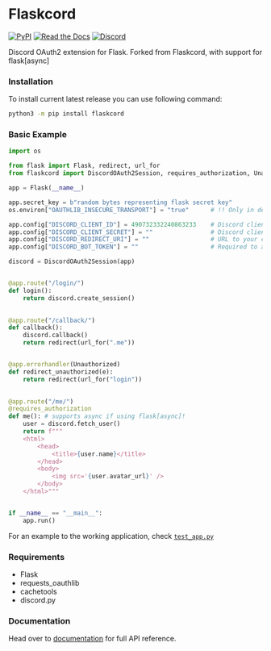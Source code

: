 # Flaskcord
[![PyPI](https://img.shields.io/pypi/v/Flaskcord?style=for-the-badge)](https://pypi.org/project/Flaskcord/) [![Read the Docs](https://img.shields.io/readthedocs/Flaskcord?style=for-the-badge)](https://Flaskcord.readthedocs.io/en/latest/) [![Discord](https://img.shields.io/discord/690878977920729177?label=Discord%20Community&logo=Discord&style=for-the-badge)](https://discord.gg/7CrQEyP)

Discord OAuth2 extension for Flask.
Forked from Flaskcord, with support for flask[async]


### Installation
To install current latest release you can use following command:
```sh
python3 -m pip install flaskcord
```


### Basic Example
```python
import os

from flask import Flask, redirect, url_for
from flaskcord import DiscordOAuth2Session, requires_authorization, Unauthorized

app = Flask(__name__)

app.secret_key = b"random bytes representing flask secret key"
os.environ["OAUTHLIB_INSECURE_TRANSPORT"] = "true"      # !! Only in development environment.

app.config["DISCORD_CLIENT_ID"] = 490732332240863233    # Discord client ID.
app.config["DISCORD_CLIENT_SECRET"] = ""                # Discord client secret.
app.config["DISCORD_REDIRECT_URI"] = ""                 # URL to your callback endpoint.
app.config["DISCORD_BOT_TOKEN"] = ""                    # Required to access BOT resources.

discord = DiscordOAuth2Session(app)


@app.route("/login/")
def login():
    return discord.create_session()
	

@app.route("/callback/")
def callback():
    discord.callback()
    return redirect(url_for(".me"))


@app.errorhandler(Unauthorized)
def redirect_unauthorized(e):
    return redirect(url_for("login"))

	
@app.route("/me/")
@requires_authorization
def me(): # supports async if using flask[async]!
    user = discord.fetch_user()
    return f"""
    <html>
        <head>
            <title>{user.name}</title>
        </head>
        <body>
            <img src='{user.avatar_url}' />
        </body>
    </html>"""


if __name__ == "__main__":
    app.run()
```

For an example to the working application, check [`test_app.py`](tests/test_app.py)


### Requirements
* Flask
* requests_oauthlib
* cachetools
* discord.py


### Documentation
Head over to [documentation] for full API reference. 


[documentation]: https://flaskcord.readthedocs.io/en/latest/

